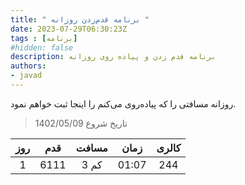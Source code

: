 ```yaml
---
title: " برنامه قدم‌زدن روزانه "
date: 2023-07-29T06:30:23Z
tags : [برنامه]
#hidden: false
description: برنامه قدم زدن و پیادە روی روزانه
authors:
- javad
---
```



روزانه مسافتی را که پیادە‌روی می‌کنم را اینجا ثبت خواهم نمود.
> تاریخ شروع  1402/05/09  

| روز | قدم |مسافت | زمان | کالری |
| :----: |  :----: |  :----: | :----: | :----: |
| 1 | 6111 | 3 کم  | 01:07 | 244 |
